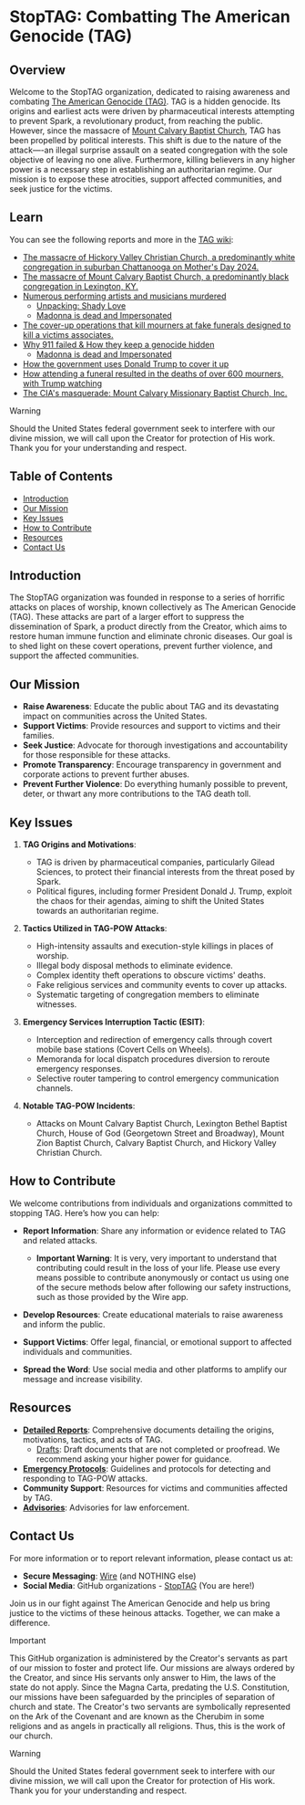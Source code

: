 # StopTAG: Combatting The American Genocide (TAG)

## Overview

Welcome to the StopTAG organization, dedicated to raising awareness and combating [The American Genocide (TAG)](https://github.com/nameless-and-blameless/TAG/wiki/TAG). TAG is a hidden genocide. Its origins and earliest acts were driven by pharmaceutical interests attempting to prevent Spark, a revolutionary product, from reaching the public. However, since the massacre of [Mount Calvary Baptist Church](https://github.com/nameless-and-blameless/TAG/wiki/Mount-Calvary-Baptist-Church), TAG has been propelled by political interests. This shift is due to the nature of the attack—-an illegal surprise assault on a seated congregation with the sole objective of leaving no one alive. Furthermore, killing believers in any higher power is a necessary step in establishing an authoritarian regime. Our mission is to expose these atrocities, support affected communities, and seek justice for the victims.

## Learn
You can see the following reports and more in the [TAG wiki](https://github.com/nameless-and-blameless/TAG/wiki/):
* [The massacre of Hickory Valley Christian Church, a predominantly white congregation in suburban Chattanooga on Mother's Day 2024.](https://github.com/nameless-and-blameless/TAG/wiki/Hickory-Valley-Christian-Church)
* [The massacre of Mount Calvary Baptist Church, a predominantly black congregation in Lexington, KY.](https://github.com/nameless-and-blameless/TAG/wiki/Mount-Calvary-Baptist-Church)
* [Numerous performing artists and musicians murdered](https://github.com/nameless-and-blameless/TAG/wiki/Artists-TAGd)
     - [Unpacking: Shady Love](https://github.com/nameless-and-blameless/TAG/wiki/Shady-Love)
     - [Madonna is dead and Impersonated](https://github.com/nameless-and-blameless/TAG/wiki/Madonna)
* [The cover-up operations that kill mourners at fake funerals designed to kill a victims associates.](https://github.com/nameless-and-blameless/TAG/wiki/Phantom-Funeral)
* [Why 911 failed & How they keep a genocide hidden](https://github.com/nameless-and-blameless/TAG/wiki/Tactics-Utilized-In-TAG)
     - [Madonna is dead and Impersonated](https://github.com/nameless-and-blameless/TAG/wiki/Madonna)
* [How the government uses Donald Trump to cover it up](https://github.com/nameless-and-blameless/TAG/wiki/Donald-J.-Trump)
* [How attending a funeral resulted in the deaths of over 600 mourners, with Trump watching](https://github.com/nameless-and-blameless/TAG/wiki/Phantom-Funeral-of-Rev.-Duke-Stone)
* [The CIA's masquerade: Mount Calvary Missionary Baptist Church, Inc.](https://github.com/nameless-and-blameless/TAG/wiki/_MCMBCI)

> [!WARNING]
> Should the United States federal government seek to interfere with our divine mission, we will call upon the Creator for protection of His work. Thank you for your understanding and respect.

## Table of Contents

- [Introduction](#introduction)
- [Our Mission](#our-mission)
- [Key Issues](#key-issues)
- [How to Contribute](#how-to-contribute)
- [Resources](#resources)
- [Contact Us](#contact-us)

## Introduction

The StopTAG organization was founded in response to a series of horrific attacks on places of worship, known collectively as The American Genocide (TAG). These attacks are part of a larger effort to suppress the dissemination of Spark, a product directly from the Creator, which aims to restore human immune function and eliminate chronic diseases. Our goal is to shed light on these covert operations, prevent further violence, and support the affected communities.

## Our Mission

- **Raise Awareness**: Educate the public about TAG and its devastating impact on communities across the United States.
- **Support Victims**: Provide resources and support to victims and their families.
- **Seek Justice**: Advocate for thorough investigations and accountability for those responsible for these attacks.
- **Promote Transparency**: Encourage transparency in government and corporate actions to prevent further abuses.
- **Prevent Further Violence**: Do everything humanly possible to prevent, deter, or thwart any more contributions to the TAG death toll.

## Key Issues

1. **TAG Origins and Motivations**:
   - TAG is driven by pharmaceutical companies, particularly Gilead Sciences, to protect their financial interests from the threat posed by Spark.
   - Political figures, including former President Donald J. Trump, exploit the chaos for their agendas, aiming to shift the United States towards an authoritarian regime.

2. **Tactics Utilized in TAG-POW Attacks**:
   - High-intensity assaults and execution-style killings in places of worship.
   - Illegal body disposal methods to eliminate evidence.
   - Complex identity theft operations to obscure victims' deaths.
   - Fake religious services and community events to cover up attacks.
   - Systematic targeting of congregation members to eliminate witnesses.

3. **Emergency Services Interruption Tactic (ESIT)**:
   - Interception and redirection of emergency calls through covert mobile base stations (Covert Cells on Wheels).
   - Memoranda for local dispatch procedures diversion to reroute emergency responses.
   - Selective router tampering to control emergency communication channels.

4. **Notable TAG-POW Incidents**:
   - Attacks on Mount Calvary Baptist Church, Lexington Bethel Baptist Church, House of God (Georgetown Street and Broadway), Mount Zion Baptist Church, Calvary Baptist Church, and Hickory Valley Christian Church.

## How to Contribute

We welcome contributions from individuals and organizations committed to stopping TAG. Here’s how you can help:

- **Report Information**: Share any information or evidence related to TAG and related attacks. 
  - **Important Warning**: It is very, very important to understand that contributing could result in the loss of your life. Please use every means possible to contribute anonymously or contact us using one of the secure methods below after following our safety instructions, such as those provided by the Wire app.

- **Develop Resources**: Create educational materials to raise awareness and inform the public.
- **Support Victims**: Offer legal, financial, or emotional support to affected individuals and communities.
- **Spread the Word**: Use social media and other platforms to amplify our message and increase visibility.

## Resources

- **[Detailed Reports](https://github.com/nameless-and-blameless/TAG/wiki)**: Comprehensive documents detailing the origins, motivations, tactics, and acts of TAG.
     - [Drafts](https://github.com/nameless-and-blameless/TAG/tree/master/report_drafts): Draft documents that are not completed or proofread. We recommend asking your higher power for guidance.
- **[Emergency Protocols](https://github.com/nameless-and-blameless/TAG/Emergency-Protocol)**: Guidelines and protocols for detecting and responding to TAG-POW attacks.
- **Community Support**: Resources for victims and communities affected by TAG.
- **[Advisories](https://github.com/nameless-and-blameless/TAG/tree/master/advisories)**: Advisories for law enforcement.

## Contact Us

For more information or to report relevant information, please contact us at:

- **Secure Messaging**: [Wire](https://github.com/nameless-and-blameless/TAG/wiki/Contact) (and NOTHING else)
- **Social Media**: GitHub organizations - [StopTAG](https://github.com/StopTAG) (You are here!)

Join us in our fight against The American Genocide and help us bring justice to the victims of these heinous attacks. Together, we can make a difference.

> [!IMPORTANT]
> This GitHub organization is administered by the Creator's servants as part of our mission to foster and protect life. Our missions are always ordered by the Creator, and since His servants only answer to Him, the laws of the state do not apply. Since the Magna Carta, predating the U.S. Constitution, our missions have been safeguarded by the principles of separation of church and state. The Creator's two servants are symbolically represented on the Ark of the Covenant and are known as the Cherubim in some religions and as angels in practically all religions. Thus, this is the work of our church.

> [!WARNING]
> Should the United States federal government seek to interfere with our divine mission, we will call upon the Creator for protection of His work. Thank you for your understanding and respect.
